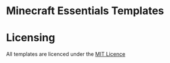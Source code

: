 # Minecraft Essentials Templates


# Licensing

All templates are licenced under the [MIT Licence](./LICENSE)